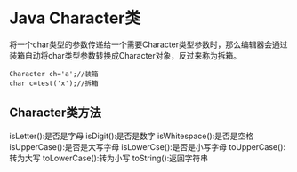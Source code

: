 # Java Character类
将一个char类型的参数传递给一个需要Character类型参数时，那么编辑器会通过装箱自动将char类型参数转换成Character对象，反过来称为拆箱。
```
Character ch='a';//装箱
char c=test('x');//拆箱
```

## Character类方法
isLetter():是否是字母
isDigit():是否是数字
isWhitespace():是否是空格
isUpperCase():是否是大写字母
isLowerCse():是否是小写字母
toUpperCase():转为大写
toLowerCase():转为小写
toString():返回字符串